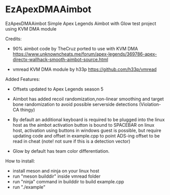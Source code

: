 # EzApexDMAAimbot


EzApexDMAAimbot
Simple Apex Legends Aimbot with Glow test project using KVM DMA module

Credits:

- 90% aimbot code by TheCruz ported to use with KVM DMA https://www.unknowncheats.me/forum/apex-legends/369786-apex-directx-wallhack-smooth-aimbot-source.html

- vmread KVM DMA module by h33p https://github.com/h33p/vmread

Added Features:

- Offsets updated to Apex Legends season 5

- Aimbot has added recoil randomization,non-linear smoothing and target bone randomization to avoid possible serverside detections (Violation-CA thingy)

- By default an additional keyboard is required to be plugged into the linux host as the aimbot activation button is bound to SPACEBAR on linux host, activation using buttons in windows guest is possible, but require updating code and offset in example.cpp to point ADS-ing offset to be read in cheat (note! not sure if this is a detection vector)

- Glow by default has team color differentiation.

How to install:

- install meson and ninja on your linux host
- run "meson builddir" inside vmread folder
- run "ninja" command in builddir to build example.cpp
- run "./example"